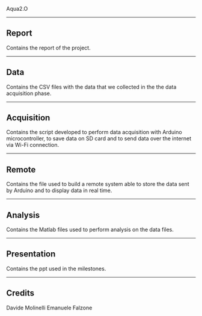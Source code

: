 Aqua2.O

*******************************************************************************

Report
------
Contains the report of the project.

*******************************************************************************

Data
----
Contains the CSV files with the data that we collected in the the data
acquisition phase.

*******************************************************************************

Acquisition
-----------
Contains the script developed to perform data acquisition with Arduino
microcontroller, to save data on SD card and to send data over the internet
via Wi-Fi connection.

*******************************************************************************

Remote
------
Contains the file used to build a remote system able to store the data sent by
Arduino and to display data in real time.

*******************************************************************************

Analysis
--------
Contains the Matlab files used to perform analysis on the data files.

*******************************************************************************

Presentation
------------
Contains the ppt used in the milestones.

*******************************************************************************

Credits
-------
Davide Molinelli
Emanuele Falzone
